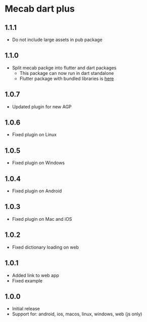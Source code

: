 # Mecab dart plus

## 1.1.1

* Do not include large assets in pub package

## 1.1.0

* Split mecab packge into flutter and dart packages
  * This package can now run in dart standalone
  * Flutter package with bundled libraries is [here](https://pub.dev/packages/mecab_for_flutter)

## 1.0.7

* Updated plugin for new AGP

## 1.0.6

* Fixed plugin on Linux

## 1.0.5

* Fixed plugin on Windows

## 1.0.4

* Fixed plugin on Android

## 1.0.3

* Fixed plugin on Mac and iOS

## 1.0.2

* Fixed dictionary loading on web

## 1.0.1

* Added link to web app
* Fixed example

## 1.0.0

* Initial release
* Support for: android, ios, macos, linux, windows, web (js only)
